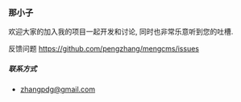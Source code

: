 ### 那小子

欢迎大家的加入我的项目一起开发和讨论, 同时也非常乐意听到您的吐槽.

反馈问题 <https://github.com/pengzhang/mengcms/issues>

##### 联系方式

* <zhangpdg@gmail.com>
